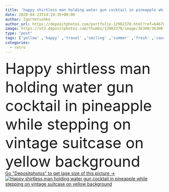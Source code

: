 ```yaml
---
title: 'happy shirtless man holding water gun cocktail in pineapple while stepping on vintage suitcase on yellow background'
date: 2020-04-23T14:19:35+00:00
author: IgorVetushko
author_url: https://depositphotos.com/portfolio-12982378.html?ref=64678756
image: https://st3.depositphotos.com/thumbs/12982378/image/36300/363001584/api_thumb_450.jpg?forcejpeg=true
type: "post"
tags: ['yellow' ,'happy' ,'travel' ,'smiling' ,'summer' ,'fresh' ,'caucasian' ,'food' ,'fruit' ,'man' ,'european' ,'drink' ,'retro' ,'vintage' ,'tropical' ,'beverage' ,'shirtless' ,'beach' ,'tourism' ,'half' ,'juice' ,'cocktail' ,'vacation' ,'sexy' ,'resort' ,'journey' ,'exotic' ,'luggage' ,'baggage' ,'trip' ,'tourist' ,'voyage' ,'torso' ,'suitcase' ,'weekend' ,'traveler' ,'summertime' ,'muscular' ,'pineapple' ,'looking at camera' ,'copy space' ,'one person' ,'Studio Shot' ,'young adult' ,'water gun' ,'travel bag' ,'cocktail umbrella' ,'mature content' ]
categories: 
  - retro
---
```

<div aling="center">
            <font size="60"> Happy shirtless man holding water gun cocktail in pineapple while stepping on vintage suitcase on yellow background</font>   
</div>
<div>
    <a href='https://st3.depositphotos.com/thumbs/12982378/image/36300/363001584/api_thumb_450.jpg?forcejpeg=true?ref=64678756' target=_blank > Go "Depositphotos" to get lage size of this picture ->
        <img href='https://st3.depositphotos.com/thumbs/12982378/image/36300/363001584/api_thumb_450.jpg?forcejpeg=true?ref=64678756' src='https://st3.depositphotos.com/12982378/36300/i/950/depositphotos_363001584-stock-photo-happy-shirtless-man-holding-water.jpg?forcejpeg=true' alt='Happy shirtless man holding water gun cocktail in pineapple while stepping on vintage suitcase on yellow background' >
    </a>
</div>
